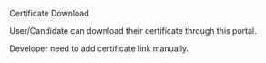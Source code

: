 Certificate Download

User/Candidate can download their certificate through this portal. 

Developer need to add certificate link manually.
